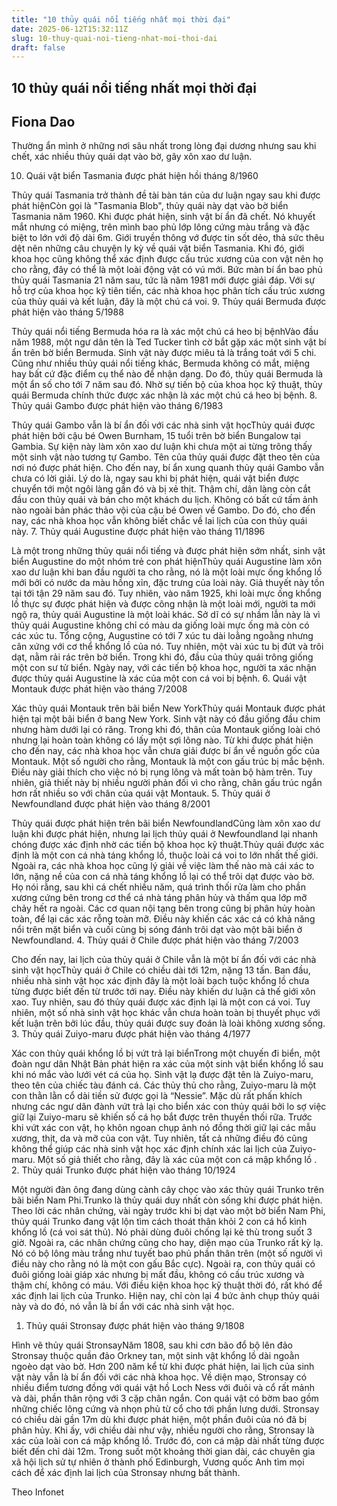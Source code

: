 ```yaml
---
title: "10 thủy quái nổi tiếng nhất mọi thời đại"
date: 2025-06-12T15:32:11Z
slug: 10-thuy-quai-noi-tieng-nhat-moi-thoi-dai
draft: false
---
```


## 10 thủy quái nổi tiếng nhất mọi thời đại

## Fiona Dao

Thường ẩn mình ở những nơi sâu nhất trong lòng đại dương nhưng sau khi chết, xác nhiều thủy quái dạt vào bờ, gây xôn xao dư luận.

10. Quái vật biển Tasmania được phát hiện hồi tháng 8/1960

Thủy quái Tasmania trở thành đề tài bàn tán của dư luận ngay sau khi được phát hiệnCòn gọi là "Tasmania Blob", thủy quái này dạt vào bờ biển Tasmania năm 1960. Khi được phát hiện, sinh vật bí ẩn đã chết. Nó khuyết mắt nhưng có miệng, trên mình bao phủ lớp lông cứng màu trắng và đặc biệt to lớn với độ dài 6m. Giới truyền thông vớ được tin sốt dẻo, thả sức thêu dệt nên những câu chuyện ly kỳ về quái vật biển Tasmania.
Khi đó, giới khoa học cũng không thể xác định được cấu trúc xương của con vật nên họ cho rằng, đây có thể là một loài động vật có vú mới. Bức màn bí ẩn bao phủ thủy quái Tasmania 21 năm sau, tức là năm 1981 mới được giải đáp.
Với sự hỗ trợ của khoa học kỹ tiên tiến, các nhà khoa học phân tích cấu trúc xương của thủy quái và kết luận, đây là một chú cá voi.
9. Thủy quái Bermuda được phát hiện vào tháng 5/1988

Thủy quái nổi tiếng Bermuda hóa ra là xác một chú cá heo bị bệnhVào đầu năm 1988, một ngư dân tên là Ted Tucker tình cờ bắt gặp xác một sinh vật bí ẩn trên bờ biển Bermuda. Sinh vật này được miêu tả là trắng toát với 5 chi. Cũng như nhiều thủy quái nổi tiếng khác, Bermuda không có mắt, miệng hay bất cứ đặc điểm cụ thể nào để nhận dạng.
Do đó, thủy quái Bermuda là một ẩn số cho tới 7 năm sau đó. Nhờ sự tiến bộ của khoa học kỹ thuật, thủy quái Bermuda chính thức được xác nhận là xác một chú cá heo bị bệnh.
8. Thủy quái Gambo được phát hiện vào tháng 6/1983

Thủy quái Gambo vẫn là bí ẩn đối với các nhà sinh vật họcThủy quái được phát hiện bởi cậu bé Owen Burnham, 15 tuổi trên bờ biển Bungalow tại Gambia. Sự kiện này làm xôn xao dư luận khi chưa một ai từng trông thấy một sinh vật nào tương tự Gambo. Tên của thủy quái được đặt theo tên của nơi nó được phát hiện.
Cho đến nay, bí ẩn xung quanh thủy quái Gambo vẫn chưa có lời giải. Lý do là, ngay sau khi bị phát hiện, quái vật biển được chuyển tới một ngôi làng gần đó và bị xẻ thịt. Thậm chí, dân làng còn cắt đầu con thủy quái và bán cho một khách du lịch. Không có bất cứ tấm ảnh nào ngoài bản phác thảo vội của cậu bé Owen về Gambo. Do đó, cho đến nay, các nhà khoa học vẫn không biết chắc về lai lịch của con thủy quái này.
7. Thủy quái Augustine được phát hiện vào tháng 11/1896

Là một trong những thủy quái nổi tiếng và được phát hiện sớm
nhất, sinh vật biển Augustine do một nhóm trẻ con phát hiệnThủy quái Augustine làm xôn xao dư luận khi ban đầu người ta cho rằng, nó là một loài mực ống khổng lồ mới bởi có nước da màu hồng xỉn, đặc trưng của loài này. Giả thuyết này tồn tại tới tận 29 năm sau đó.
Tuy nhiên, vào năm 1925, khi loài mực ống khổng lồ thực sự được phát hiện và được công nhận là một loài mới, người ta mới ngộ ra, thủy quái Augustine là một loài khác.
Sở dĩ có sự nhầm lẫn này là vì thủy quái Augustine không chỉ có màu da giống loài mực ống mà còn có các xúc tu. Tổng cộng, Augustine có tới 7 xúc tu dài loằng ngoằng nhưng cân xứng với cơ thể khổng lồ của nó. Tuy nhiên, một vài xúc tu bị đứt và trôi dạt, nằm rải rác trên bờ biển. Trong khi đó, đầu của thủy quái trông giống một con sư tử biển.
Ngày nay, với các tiến bộ khoa học, người ta xác nhận được thủy quái Augustine là xác của một con cá voi bị bệnh.
6. Quái vật Montauk được phát hiện vào tháng 7/2008

Xác thủy quái Montauk trên bãi biển New YorkThủy quái Montauk được phát hiện tại một bãi biển ở bang New York. Sinh vật này có đầu giống đầu chim nhưng hàm dưới lại có răng. Trong khi đó, thân của Montauk giống loài chó nhưng lại hoàn toàn không có lấy một sợi lông nào.
Từ khi được phát hiện cho đến nay, các nhà khoa học vẫn chưa giải được bí ẩn về nguồn gốc của Montauk. Một số người cho rằng, Montauk là một con gấu trúc bị mắc bệnh. Điều này giải thích cho việc nó bị rụng lông và mất toàn bộ hàm trên. Tuy nhiên, giả thiết này bị nhiều người phản đối vì cho rằng, chân gấu trúc ngắn hơn rất nhiều so với chân của quái vật Montauk.
5. Thủy quái ở Newfoundland được phát hiện vào tháng 8/2001

Thủy quái được phát hiện trên bãi biển NewfoundlandCũng làm xôn xao dư luận khi được phát hiện, nhưng lai lịch thủy quái ở Newfoundland lại nhanh chóng được xác định nhờ các tiến bộ khoa học kỹ thuật.Thủy quái được xác định là một con cá nhà táng khổng lồ, thuộc loài cá voi to lớn nhất thế giới.
Ngoài ra, các nhà khoa học cũng lý giải về việc làm thế nào mà cái xác to lớn, nặng nề của con cá nhà táng khổng lồ lại có thể trôi dạt được vào bờ. Họ nói rằng, sau khi cá chết nhiều năm, quá trình thối rửa làm cho phần xương cứng bên trong cơ thể cá nhà táng phân hủy và thấm qua lớp mỡ chảy hết ra ngoài. Các cơ quan nội tạng bên trong cũng bị phân hủy hoàn toàn, để lại các xác rỗng toàn mỡ. Điều này khiến các xác cá có khả năng nổi trên mặt biển và cuối cùng bị sóng đánh trôi dạt vào một bãi biển ở Newfoundland.
4. Thủy quái ở Chile được phát hiện vào tháng 7/2003

Cho đến nay, lai lịch của thủy quái ở Chile vẫn là một bí ẩn đối với các nhà sinh vật họcThủy quái ở Chile có chiều dài tới 12m, nặng 13 tấn. Ban đầu, nhiều nhà sinh vật học xác định đây là một loài bạch tuộc khổng lồ chưa từng được biết đến từ trước tới nay. Điều này khiến dư luận cả thế giới xôn xao.
Tuy nhiên, sau đó thủy quái được xác định lại là một con cá voi. Tuy nhiên, một số nhà sinh vật học khác vẫn chưa hoàn toàn bị thuyết phục với kết luận trên bởi lúc đầu, thủy quái được suy đoán là loài không xương sống.
3. Thủy quái Zuiyo-maru được phát hiện vào tháng 4/1977

Xác con thủy quái khổng lồ bị vứt trả lại biểnTrong một chuyến đi biển, một đoàn ngư dân Nhật Bản phát hiện ra xác của một sinh vật biển khổng lồ sau khi nó mắc vào lưới vét cá của họ. Sinh vật lạ được đặt tên là Zuiyo-maru, theo tên của chiếc tàu đánh cá. Các thủy thủ cho rằng, Zuiyo-maru là một con thằn lằn cổ dài tiền sử được gọi là “Nessie”.
Mặc dù rất phấn khích nhưng các ngư dân đành vứt trả lại cho biển xác con thủy quái bởi lo sợ việc giữ lại Zuiyo-maru sẽ khiến số cá họ bắt được trên thuyền thối rữa. Trước khi vứt xác con vật, họ khôn ngoan chụp ảnh nó đồng thời giữ lại các mẫu xương, thịt, da và mỡ của con vật.
Tuy nhiên, tất cả những điều đó cũng không thể giúp các nhà sinh vật học xác định chính xác lai lịch của Zuiyo-maru. Một số giả thiết cho rằng, đây là xác của một con cá mập khổng lồ .
2. Thủy quái Trunko được phát hiện vào tháng 10/1924

Một người đàn ông đang dùng cành cây chọc vào xác thủy quái Trunko trên bãi biển Nam Phi.Trunko là thủy quái duy nhất còn sống khi được phát hiện. Theo lời các nhân chứng, vài ngày trước khi bị dạt vào một bờ biển Nam Phi, thủy quái Trunko đang vật lộn tìm cách thoát thân khỏi 2 con cá hổ kình khổng lồ (cá voi sát thủ). Nó phải dùng đuôi chống lại kẻ thù trong suốt 3 giờ.
Ngoài ra, các nhân chứng cũng cho hay, diện mạo của Trunko rất kỳ lạ. Nó có bộ lông màu trắng như tuyết bao phủ phần thân trên (một số người vì điều này cho rằng nó là một con gấu Bắc cực). Ngoài ra, con thủy quái có đuôi giống loài giáp xác nhưng bị mất đầu, không có cấu trúc xương và thậm chí, không có máu.
Với điều kiện khoa học kỹ thuật thời đó, rất khó để xác định lai lịch của Trunko. Hiện nay, chỉ còn lại 4 bức ảnh chụp thủy quái này và do đó, nó vẫn là bí ẩn với các nhà sinh vật học.
1. Thủy quái Stronsay được phát hiện vào tháng 9/1808

Hình vẽ thủy quái StronsayNăm 1808, sau khi cơn bão đổ bộ lên đảo Stronsay thuộc quần đảo Orkney tan, một sinh vật khổng lồ dài ngoằn ngoèo dạt vào bờ.
Hơn 200 năm kể từ khi được phát hiện, lai lịch của sinh vật này vẫn là bí ẩn đối với các nhà khoa học.
Về diện mạo, Stronsay có nhiều điểm tương đồng với quái vật hồ Loch Ness với đuôi và cổ rất mảnh và dài, phần thân rộng với 3 cặp chân ngắn. Con quái vật có bờm bao gồm những chiếc lông cứng và nhọn phủ từ cổ cho tới phần lưng dưới.
Stronsay có chiều dài gần 17m dù khi được phát hiện, một phần đuôi của nó đã bị phân hủy. Khi ấy, với chiều dài như vậy, nhiều người cho rằng, Stronsay là xác của loài con cá mập khổng lồ. Trước đó, con cá mập dài nhất từng được biết đến chỉ dài 12m. Trong suốt một khoảng thời gian dài, các chuyên gia xã hội lịch sử tự nhiên ở thành phố Edinburgh, Vương quốc Anh tìm mọi cách để xác định lai lịch của Stronsay nhưng bất thành.
 
Theo Infonet